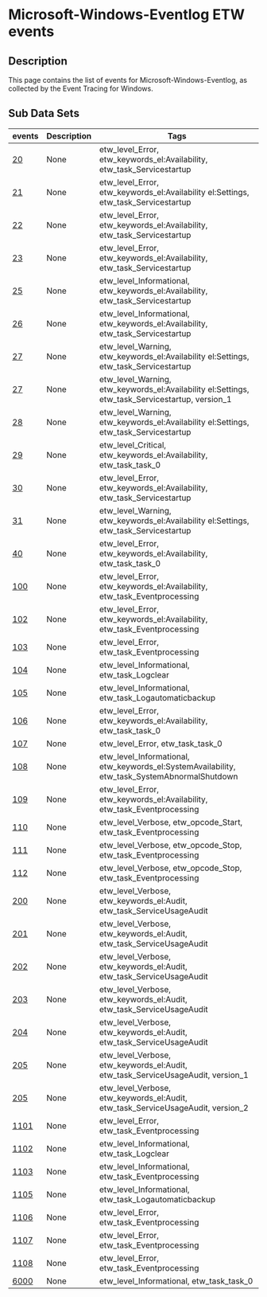 # Microsoft-Windows-Eventlog ETW events

## Description
This page contains the list of events for Microsoft-Windows-Eventlog, as collected by the Event Tracing for Windows.

## Sub Data Sets
|events|Description|Tags|
|---|---|---|
|[20](events/event-20.md)|None|etw_level_Error, etw_keywords_el:Availability, etw_task_Servicestartup|
|[21](events/event-21.md)|None|etw_level_Error, etw_keywords_el:Availability el:Settings, etw_task_Servicestartup|
|[22](events/event-22.md)|None|etw_level_Error, etw_keywords_el:Availability, etw_task_Servicestartup|
|[23](events/event-23.md)|None|etw_level_Error, etw_keywords_el:Availability, etw_task_Servicestartup|
|[25](events/event-25.md)|None|etw_level_Informational, etw_keywords_el:Availability, etw_task_Servicestartup|
|[26](events/event-26.md)|None|etw_level_Informational, etw_keywords_el:Availability, etw_task_Servicestartup|
|[27](events/event-27.md)|None|etw_level_Warning, etw_keywords_el:Availability el:Settings, etw_task_Servicestartup|
|[27](events/event-27_v1.md)|None|etw_level_Warning, etw_keywords_el:Availability el:Settings, etw_task_Servicestartup, version_1|
|[28](events/event-28.md)|None|etw_level_Warning, etw_keywords_el:Availability el:Settings, etw_task_Servicestartup|
|[29](events/event-29.md)|None|etw_level_Critical, etw_keywords_el:Availability, etw_task_task_0|
|[30](events/event-30.md)|None|etw_level_Error, etw_keywords_el:Availability, etw_task_Servicestartup|
|[31](events/event-31.md)|None|etw_level_Warning, etw_keywords_el:Availability el:Settings, etw_task_Servicestartup|
|[40](events/event-40.md)|None|etw_level_Error, etw_keywords_el:Availability, etw_task_task_0|
|[100](events/event-100.md)|None|etw_level_Error, etw_keywords_el:Availability, etw_task_Eventprocessing|
|[102](events/event-102.md)|None|etw_level_Error, etw_keywords_el:Availability, etw_task_Eventprocessing|
|[103](events/event-103.md)|None|etw_level_Error, etw_task_Eventprocessing|
|[104](events/event-104.md)|None|etw_level_Informational, etw_task_Logclear|
|[105](events/event-105.md)|None|etw_level_Informational, etw_task_Logautomaticbackup|
|[106](events/event-106.md)|None|etw_level_Error, etw_keywords_el:Availability, etw_task_task_0|
|[107](events/event-107.md)|None|etw_level_Error, etw_task_task_0|
|[108](events/event-108.md)|None|etw_level_Informational, etw_keywords_el:SystemAvailability, etw_task_SystemAbnormalShutdown|
|[109](events/event-109.md)|None|etw_level_Error, etw_keywords_el:Availability, etw_task_Eventprocessing|
|[110](events/event-110.md)|None|etw_level_Verbose, etw_opcode_Start, etw_task_Eventprocessing|
|[111](events/event-111.md)|None|etw_level_Verbose, etw_opcode_Stop, etw_task_Eventprocessing|
|[112](events/event-112.md)|None|etw_level_Verbose, etw_opcode_Stop, etw_task_Eventprocessing|
|[200](events/event-200.md)|None|etw_level_Verbose, etw_keywords_el:Audit, etw_task_ServiceUsageAudit|
|[201](events/event-201.md)|None|etw_level_Verbose, etw_keywords_el:Audit, etw_task_ServiceUsageAudit|
|[202](events/event-202.md)|None|etw_level_Verbose, etw_keywords_el:Audit, etw_task_ServiceUsageAudit|
|[203](events/event-203.md)|None|etw_level_Verbose, etw_keywords_el:Audit, etw_task_ServiceUsageAudit|
|[204](events/event-204.md)|None|etw_level_Verbose, etw_keywords_el:Audit, etw_task_ServiceUsageAudit|
|[205](events/event-205_v1.md)|None|etw_level_Verbose, etw_keywords_el:Audit, etw_task_ServiceUsageAudit, version_1|
|[205](events/event-205_v2.md)|None|etw_level_Verbose, etw_keywords_el:Audit, etw_task_ServiceUsageAudit, version_2|
|[1101](events/event-1101.md)|None|etw_level_Error, etw_task_Eventprocessing|
|[1102](events/event-1102.md)|None|etw_level_Informational, etw_task_Logclear|
|[1103](events/event-1103.md)|None|etw_level_Informational, etw_task_Eventprocessing|
|[1105](events/event-1105.md)|None|etw_level_Informational, etw_task_Logautomaticbackup|
|[1106](events/event-1106.md)|None|etw_level_Error, etw_task_Eventprocessing|
|[1107](events/event-1107.md)|None|etw_level_Error, etw_task_Eventprocessing|
|[1108](events/event-1108.md)|None|etw_level_Error, etw_task_Eventprocessing|
|[6000](events/event-6000.md)|None|etw_level_Informational, etw_task_task_0|
